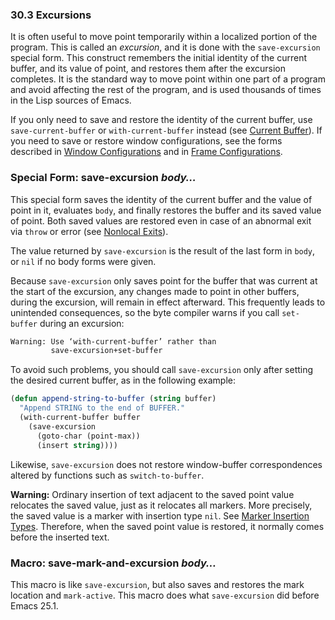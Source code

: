 

### 30.3 Excursions

It is often useful to move point temporarily within a localized portion of the program. This is called an *excursion*, and it is done with the `save-excursion` special form. This construct remembers the initial identity of the current buffer, and its value of point, and restores them after the excursion completes. It is the standard way to move point within one part of a program and avoid affecting the rest of the program, and is used thousands of times in the Lisp sources of Emacs.

If you only need to save and restore the identity of the current buffer, use `save-current-buffer` or `with-current-buffer` instead (see [Current Buffer](Current-Buffer.html)). If you need to save or restore window configurations, see the forms described in [Window Configurations](Window-Configurations.html) and in [Frame Configurations](Frame-Configurations.html).

### Special Form: **save-excursion** *body…*

This special form saves the identity of the current buffer and the value of point in it, evaluates `body`, and finally restores the buffer and its saved value of point. Both saved values are restored even in case of an abnormal exit via `throw` or error (see [Nonlocal Exits](Nonlocal-Exits.html)).

The value returned by `save-excursion` is the result of the last form in `body`, or `nil` if no body forms were given.

Because `save-excursion` only saves point for the buffer that was current at the start of the excursion, any changes made to point in other buffers, during the excursion, will remain in effect afterward. This frequently leads to unintended consequences, so the byte compiler warns if you call `set-buffer` during an excursion:

```lisp
Warning: Use ‘with-current-buffer’ rather than
         save-excursion+set-buffer
```

To avoid such problems, you should call `save-excursion` only after setting the desired current buffer, as in the following example:

```lisp
(defun append-string-to-buffer (string buffer)
  "Append STRING to the end of BUFFER."
  (with-current-buffer buffer
    (save-excursion
      (goto-char (point-max))
      (insert string))))
```

Likewise, `save-excursion` does not restore window-buffer correspondences altered by functions such as `switch-to-buffer`.

**Warning:** Ordinary insertion of text adjacent to the saved point value relocates the saved value, just as it relocates all markers. More precisely, the saved value is a marker with insertion type `nil`. See [Marker Insertion Types](Marker-Insertion-Types.html). Therefore, when the saved point value is restored, it normally comes before the inserted text.

### Macro: **save-mark-and-excursion** *body…*

This macro is like `save-excursion`, but also saves and restores the mark location and `mark-active`. This macro does what `save-excursion` did before Emacs 25.1.
